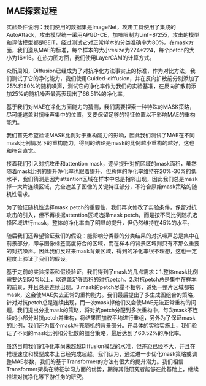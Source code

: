 ## MAE探索过程

实验条件说明：我们使用的数据集是ImageNet，攻击工具使用了集成的AutoAttack，攻击模型统一采用APGD-CE，加噪限制为Linf=8/255，攻击的模型和评估模型都是BEiT，经过测试它对正常样本的分类准确率为80%。在mask方面，我们遵从MAE的标准，每个样本的大小resize为224\*224，每个petch的大小为16\*16。在热力图方面，我们使用LayerCAM的计算方式。

众所周知，Diffusion已经成为了对抗净化方法事实上的标准，作为对比方法，我们测试了它的净化能力，我们使用Guided-diffusion，并在反向扩散前分别添加了25%和50%的随机噪声，测试它的净化率作为我们的实验基准，在反向扩散前添加25%的随机噪声最高表现出了66.51%的净化率。

基于我们对MAE在净化方面能力的猜测，我们需要探索一种特殊的MASK策略，尽可能遮盖对抗噪声集中的位置，又要保留足够的特征位置以不影响MAE的重构能力。

我们首先希望验证MASK比例对于重构能力的影响，因此我们测试了MAE在不同mask比例情况下的重构能力，得到的结论是mask的比例越小重构的越好，这也和符合直觉。

接着我们引入对抗攻击和attention mask，逐步提升对抗区域的mask面积，虽然随着mask比例的提升净化率也跟着提升，但总体的净化率维持在20%-30%的低水平，我们猜测是因为attention区域在样本中总是相邻出现，因此我们总是mask掉一大片连续区域，完全遮盖了图像的关键特征部分，不符合原始mask策略的随机性需求。

为了验证随机性选择mask petch的重要性，我们再次修改了实验条件，保留对抗攻击的引入，但不再根据attention区域选择mask petch，而是按不同比例随机选择区域进行mask，整体的净化率由了明显的提升，但仍然维持在45%的水平。

随后我们还希望验证我们的假设：能影响分类器的分类结果的对抗噪声总是集中在前景部分，即与图像标签高度符合的区域，而在样本的背景区域则只有不那么重要的对抗噪声。因此我们反过来mask背景区域，得到的净化率很不理想，这也一定程度上验证了我们的假设。

基于之前的实验探索和假设验证，我们得到了mask的几点需求：1.整体mask比例需要达到50%以上，以遮盖足够面积的对抗petch。2.对抗petch总是集中在样本的前景，并且总是连续出现。3.mask的petch尽量不相邻，避免一整片区域都被mask，这会使MAE失去正常的重构能力。我们最后提出了多生成图组合的策略，针对对抗petch总是连续出现，而一次mask掉他们又会使MAE无法正常重构的问题，我们提出分批mask的策略，将对抗petch分配到多次重构中，每次mask不连续的小部分对抗petch并重构，将结果图加权平均进行重组，另外为了保证mask的比例，我们还为每个mask补充随机的背景部分。在具体的实验实施上，我们验证了不同的mask比例和分批数的组合策略，最后达到了60.52%的净化率。

虽然目前我们的净化率尚未超越Diffusion模型的水准，但差距已经不大，并且在推理速度和模型成本上已经完成超越。我们认为，通过进一步优化mask策略或调整MAE参数，我们的基于Transformer的方法有很大的提升潜力。我们相信Transformer架构在特征学习方面的优势，期待其他研究者能够在此基础上，继续推进对抗净化等下游任务的研究。